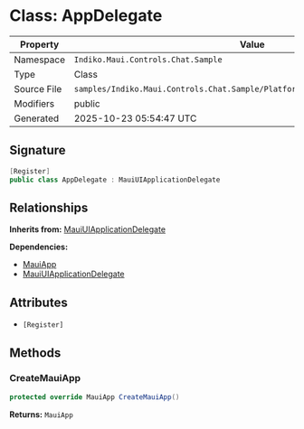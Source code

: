 # Class: AppDelegate

| Property | Value |
|----------|-------|
| Namespace | `Indiko.Maui.Controls.Chat.Sample` |
| Type | Class |
| Source File | `samples/Indiko.Maui.Controls.Chat.Sample/Platforms/MacCatalyst/AppDelegate.cs` |
| Modifiers | public |
| Generated | 2025-10-23 05:54:47 UTC |

## Signature

```csharp
[Register]
public class AppDelegate : MauiUIApplicationDelegate
```

## Relationships

**Inherits from:** [MauiUIApplicationDelegate](MauiUIApplicationDelegate.md)

**Dependencies:**
- [MauiApp](MauiApp.md)
- [MauiUIApplicationDelegate](MauiUIApplicationDelegate.md)

## Attributes

- `[Register]`

## Methods

### CreateMauiApp

```csharp
protected override MauiApp CreateMauiApp()
```

**Returns:** `MauiApp`

